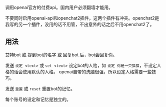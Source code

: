 调用openai官方的付费api。国内用户必须翻墙才能用。

不要同时启用openai-api和openchat2插件，这两个插件有冲突。openchat2是我写的另一个插件，没用的话不用管，不出意外的话之后不用openchat2了。


## 用法

艾特bot 或 提到bot的名字 或 回复bot 后，bot会回复你。

发送 `设定 <text>` 或 `set <text>` 设定bot的人格，如 `设定 你是一只猫猫`，不设定人格的话会使用默认的人格。
openai自带的洗脑很强，所以设定人格需要一些技巧。

发送 `重置` 或 `reset` 重置bot的记忆。

每个账号的设定和记忆是独立的。
